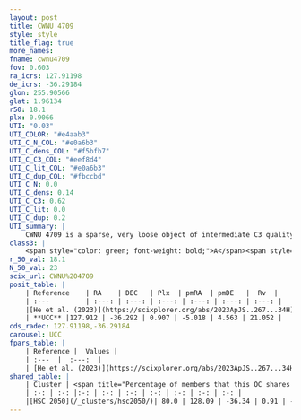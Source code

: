 ```yaml
---
layout: post
title: CWNU 4709
style: style
title_flag: true
more_names: 
fname: cwnu4709
fov: 0.603
ra_icrs: 127.91198
de_icrs: -36.29184
glon: 255.90566
glat: 1.96134
r50: 18.1
plx: 0.9066
UTI: "0.03"
UTI_COLOR: "#e4aab3"
UTI_C_N_COL: "#e0a6b3"
UTI_C_dens_COL: "#f5bfb7"
UTI_C_C3_COL: "#eef8d4"
UTI_C_lit_COL: "#e0a6b3"
UTI_C_dup_COL: "#fbccbd"
UTI_C_N: 0.0
UTI_C_dens: 0.14
UTI_C_C3: 0.62
UTI_C_lit: 0.0
UTI_C_dup: 0.2
UTI_summary: |
    CWNU 4709 is a sparse, very loose object of intermediate C3 quality. It was recently reported in the literature.<br><br><span style="color: #99180f; font-weight: bold;">Warning: </span>This is likely a duplicate object, which shares a large percentage of members with at least one previously reported entry.<br><br><span style="color: #99180f; font-weight: bold;">Warning: </span>contains less than 25 stars with <i>P>0.5</i> estimated.
class3: |
    <span style="color: green; font-weight: bold;">A</span><span style="color: red; font-weight: bold;">C</span>
r_50_val: 18.1
N_50_val: 23
scix_url: CWNU%204709
posit_table: |
    | Reference    | RA    | DEC   | Plx  | pmRA  | pmDE   |  Rv  |
    | :---         | :---: | :---: | :---: | :---: | :---: | :---: |
    |[He et al. (2023)](https://scixplorer.org/abs/2023ApJS..267...34H) | 127.9 | -36.361 | 0.909 | -5.051 | 4.565 | 20.5 |
    | **UCC** |127.912 | -36.292 | 0.907 | -5.018 | 4.563 | 21.052 | 
cds_radec: 127.91198,-36.29184
carousel: UCC
fpars_table: |
    | Reference |  Values |
    | :---  |  :---:  |
    | [He et al. (2023)](https://scixplorer.org/abs/2023ApJS..267...34H) | `A0=0.5, m-M=10.15, logA=8.4` |
shared_table: |
    | Cluster | <span title="Percentage of members that this OC shares with the ones listed">%</span>   | RA   | DEC   | Plx   | pmRA  | pmDE  | Rv | UTI |
    | :-: | :-: |:-: | :-: | :-: | :-: | :-: | :-: | :-: |
    |[HSC 2050](/_clusters/hsc2050/)| 80.0 | 128.09 | -36.34 | 0.91 | -5.02 | 4.55 | 27.82 |0.26 |
---
```

